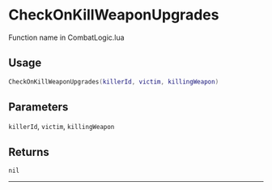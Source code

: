 # CheckOnKillWeaponUpgrades
Function name in CombatLogic.lua
## Usage
```lua
CheckOnKillWeaponUpgrades(killerId, victim, killingWeapon)
```
## Parameters
`killerId`, `victim`, `killingWeapon`
## Returns
`nil`

---